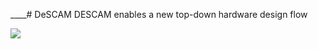 ____# DeSCAM
DESCAM enables a new top-down hardware design flow 

![](https://github.com/ludwig247/DeSCAM/workflows/DESCAM-BUILD/badge.svg)
